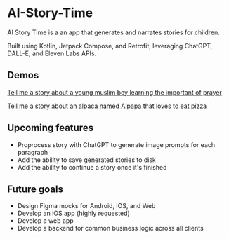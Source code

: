 # AI-Story-Time
AI Story Time is a an app that generates and narrates stories for children. 

Built using Kotlin, Jetpack Compose, and Retrofit, leveraging ChatGPT, DALL-E, and Eleven Labs APIs.

## Demos

[Tell me a story about a young muslim boy learning the important of prayer](https://drive.google.com/file/d/1_fmTyeWc-JyrIVo8nQryk1J6UoR_T1VR/view?usp=sharing)

[Tell me a story about an alpaca named Alpapa that loves to eat pizza](https://drive.google.com/file/d/1P_TMexkd4fpVNqSb91oaFzbVHATycVQ4/view?usp=sharing)

## Upcoming features

* Proprocess story with ChatGPT to generate image prompts for each paragraph
* Add the ability to save generated stories to disk
* Add the ability to continue a story once it's finished

## Future goals

* Design Figma mocks for Android, iOS, and Web
* Develop an iOS app (highly requested)
* Develop a web app
* Develop a backend for common business logic across all clients
